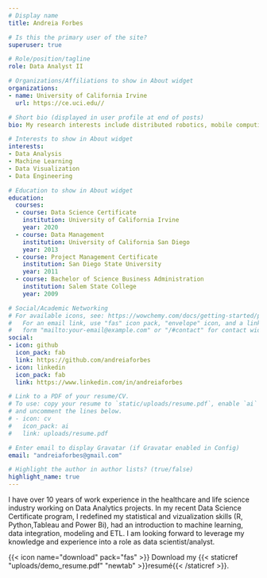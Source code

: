 ```yaml
---
# Display name
title: Andreia Forbes 

# Is this the primary user of the site?
superuser: true

# Role/position/tagline
role: Data Analyst II

# Organizations/Affiliations to show in About widget
organizations:
- name: University of California Irvine
  url: https://ce.uci.edu//

# Short bio (displayed in user profile at end of posts)
bio: My research interests include distributed robotics, mobile computing and programmable matter.

# Interests to show in About widget
interests:
- Data Analysis
- Machine Learning
- Data Visualization
- Data Engineering

# Education to show in About widget
education:
  courses:
  - course: Data Science Certificate
    institution: University of California Irvine
    year: 2020
  - course: Data Management
    institution: University of California San Diego
    year: 2013
  - course: Project Management Certificate
    institution: San Diego State University
    year: 2011
  - course: Bachelor of Science Business Administration
    institution: Salem State College
    year: 2009

# Social/Academic Networking
# For available icons, see: https://wowchemy.com/docs/getting-started/page-builder/#icons
#   For an email link, use "fas" icon pack, "envelope" icon, and a link in the
#   form "mailto:your-email@example.com" or "/#contact" for contact widget.
social:
- icon: github
  icon_pack: fab
  link: https://github.com/andreiaforbes
- icon: linkedin
  icon_pack: fab
  link: https://www.linkedin.com/in/andreiaforbes

# Link to a PDF of your resume/CV.
# To use: copy your resume to `static/uploads/resume.pdf`, enable `ai` icons in `params.toml`, 
# and uncomment the lines below.
# - icon: cv
#   icon_pack: ai
#   link: uploads/resume.pdf

# Enter email to display Gravatar (if Gravatar enabled in Config)
email: "andreiaforbes@gmail.com"

# Highlight the author in author lists? (true/false)
highlight_name: true
---
```


I have over 10 years of work experience in the healthcare and life science industry working on Data Analytics projects. In my recent Data Science Certificate program, I redefined my statistical and vizualization skills (R, Python,Tableau and Power Bi), had an introduction to machine learning, data integration, modeling and ETL. I am looking forward to leverage my knowledge and experience into a role as data scientist/analyst.



{{< icon name="download" pack="fas" >}} Download my {{< staticref "uploads/demo_resume.pdf" "newtab" >}}resumé{{< /staticref >}}.
